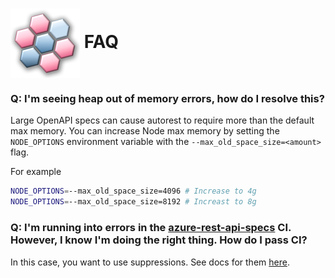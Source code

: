 # <img align="center" src="./images/logo.png"> FAQ

### Q: I'm seeing heap out of memory errors, how do I resolve this?

Large OpenAPI specs can cause autorest to require more than the default max memory.
You can increase Node max memory by setting the `NODE_OPTIONS` environment variable with the `--max_old_space_size=<amount>` flag.

For example

```bash
NODE_OPTIONS=--max_old_space_size=4096 # Increase to 4g
NODE_OPTIONS=--max_old_space_size=8192 # Increast to 8g
```

### Q: I'm running into errors in the [azure-rest-api-specs][azure_rest_api_specs] CI. However, I know I'm doing the right thing. How do I pass CI?

In this case, you want to use suppressions. See docs for them [here][suppressions].

<!-- LINKS -->

[azure_rest_api_specs]: https://github.com/Azure/azure-rest-api-specs
[suppressions]: https://dev.azure.com/azure-sdk/internal/_wiki/wikis/internal.wiki/85/Swagger-Suppression-Process
